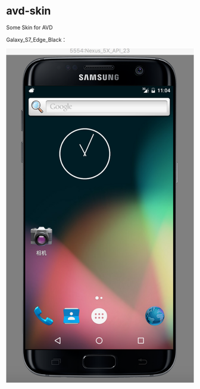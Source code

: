 # avd-skin

Some Skin for AVD

Galaxy_S7_Edge_Black：

![sumsang skin](Galaxy_S7_Edge_Black_img.png)


